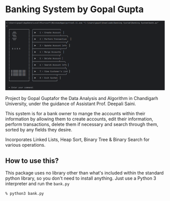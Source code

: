 # Banking System by Gopal Gupta

<img width="644" alt="Screen Shot of Banking System" src="Screenshot 2025-04-02 161718.png">


Project by Gopal Guptafor the Data Analysis and Algorithm in Chandigarh University, under the guidance of Assistant Prof. Deepali Saini.

This system is for a bank owner to mange the accounts within their information by allowing them to create accounts, edit their information, perform transactions, delete them if necessary and search through them, sorted by any fields they desire.

Incorporates Linked Lists, Heap Sort, Binary Tree & Binary Search for various operations.

## How to use this?
This package uses no library other than what's included within the standard python library,
so you don't need to install anything. Just use a Python 3 interpreter and run the `bank.py`

```
% python3 bank.py
```

